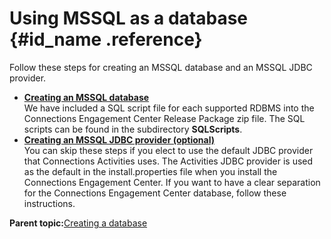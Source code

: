 # Using MSSQL as a database {#id_name .reference}

Follow these steps for creating an MSSQL database and an MSSQL JDBC provider.

-   **[Creating an MSSQL database](../../connectors/icec/cec-inst-create-mssql-database.md)**  
We have included a SQL script file for each supported RDBMS into the Connections Engagement Center Release Package zip file. The SQL scripts can be found in the subdirectory **SQLScripts**.
-   **[Creating an MSSQL JDBC provider \(optional\)](../../connectors/icec/cec-inst-mssql-jdbc-provider.md)**  
You can skip these steps if you elect to use the default JDBC provider that Connections Activities uses. The Activities JDBC provider is used as the default in the install.properties file when you install the Connections Engagement Center. If you want to have a clear separation for the Connections Engagement Center database, follow these instructions.

**Parent topic:**[Creating a database](../../connectors/icec/cec-inst-creating-database.md)

